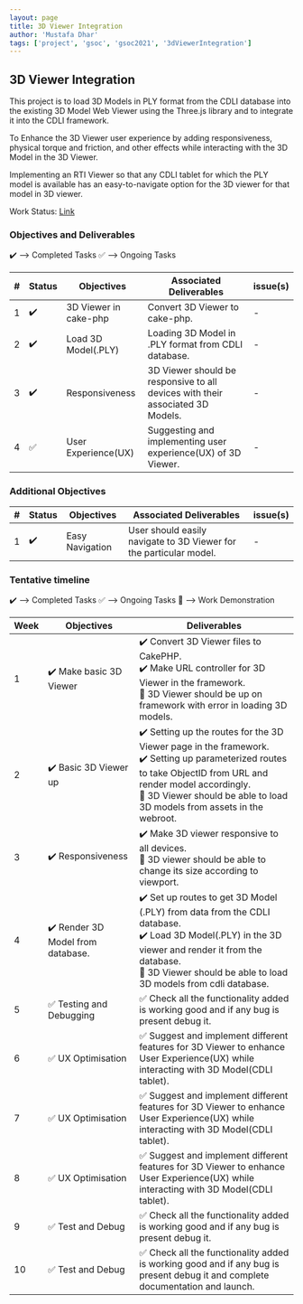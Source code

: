 ```yaml
---
layout: page
title: 3D Viewer Integration
author: 'Mustafa Dhar'
tags: ['project', 'gsoc', 'gsoc2021', '3dViewerIntegration']
---
```


## 3D Viewer Integration

This project is to load 3D Models in PLY format from the CDLI database into the existing 3D Model Web Viewer using the Three.js library and to integrate it into the CDLI framework. 

To Enhance the 3D Viewer user experience by adding responsiveness, physical torque and friction, and other effects while interacting with the 3D Model in the 3D Viewer.

Implementing an RTI Viewer so that any CDLI tablet for which the PLY model is available has an easy-to-navigate option for the 3D viewer for that model in 3D viewer.  

Work Status: [Link](https://drive.google.com/drive/folders/1zx4uBOB8_9TkFnr3Hd5K0ckeTNb0gwj8)

### Objectives and Deliverables

:heavy_check_mark: --> Completed Tasks  :white_check_mark: --> Ongoing Tasks

| \# | Status  | Objectives                    | Associated Deliverables         | issue(s) |
| --- | --- | ----------------------------- | ---------------------------------------------- | -------- |
| 1 |:heavy_check_mark:|  3D Viewer in cake-php | Convert 3D Viewer to cake-php. | - |
| 2 |:heavy_check_mark:|  Load 3D Model(.PLY) | Loading 3D Model in .PLY format from CDLI database. | - |
| 3 |:heavy_check_mark:|  Responsiveness | 3D Viewer should be responsive to all devices with their associated 3D Models. | - |
| 4 |:white_check_mark:|  User Experience(UX) | Suggesting and implementing user experience(UX) of 3D Viewer. | - |


### Additional Objectives

| \# | Status  | Objectives         | Associated Deliverables                                             | issue(s) |
| --- | --- | ------------------ | ------------------------------------------------------------------- | -------- |
| 1 | :heavy_check_mark: | Easy Navigation  | User should easily navigate to 3D Viewer for the particular model. |    -     |



### Tentative timeline

:heavy_check_mark: --> Completed Tasks  :white_check_mark: --> Ongoing Tasks  :raised_hands: --> Work Demonstration

| Week  |Objectives | Deliverables |
|---|---|---|
|1| :heavy_check_mark: Make basic 3D Viewer  |  :heavy_check_mark: Convert 3D Viewer files to CakePHP. <br> :heavy_check_mark: Make URL controller for 3D Viewer in the framework. <br> :raised_hands: 3D Viewer should be up on framework with error in loading 3D models.|
|2| :heavy_check_mark: Basic 3D Viewer up  |  :heavy_check_mark: Setting up the routes for the 3D Viewer page in the framework. <br> :heavy_check_mark: Setting up parameterized routes to take ObjectID from URL and render model accordingly. <br> :raised_hands: 3D Viewer should be able to load 3D models from assets in the webroot. |
|3| :heavy_check_mark: Responsiveness   |  :heavy_check_mark: Make 3D viewer responsive to all devices. <br> :raised_hands: 3D viewer should be able to change its size according to viewport.  |
|4| :heavy_check_mark: Render 3D Model from database.  | :heavy_check_mark: Set up routes to get 3D Model (.PLY) from data from the CDLI database. <br> :heavy_check_mark: Load 3D Model(.PLY) in the 3D viewer and render it from the database. <br> :raised_hands: 3D Viewer should be able to load 3D models from cdli database. |
|5| :white_check_mark: Testing and Debugging   |  :white_check_mark: Check all the functionality added is working good and if any bug is present debug it. |
|6| :white_check_mark: UX Optimisation  |  :white_check_mark: Suggest and implement different features for 3D Viewer to enhance User Experience(UX) while interacting with 3D Model(CDLI tablet). |
|7| :white_check_mark: UX Optimisation  |  :white_check_mark: Suggest and implement different features for 3D Viewer to enhance User Experience(UX) while interacting with 3D Model(CDLI tablet). |
|8| :white_check_mark: UX Optimisation  |  :white_check_mark: Suggest and implement different features for 3D Viewer to enhance User Experience(UX) while interacting with 3D Model(CDLI tablet). |
|9| :white_check_mark: Test and Debug   |  :white_check_mark: Check all the functionality added is working good and if any bug is present debug it. |
|10| :white_check_mark: Test and Debug   |  :white_check_mark: Check all the functionality added is working good and if any bug is present debug it and complete documentation and launch. |




